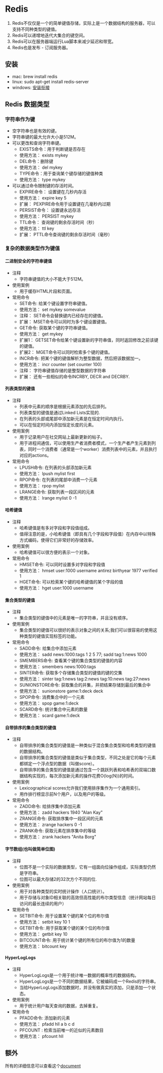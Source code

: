 # Redis
1. Redis不仅仅是一个的简单键值存储，实际上是一个数据结构的服务器，可以支持不同种类型的键值。
2. Redis可以递增地迭代大集合的键空间。
3. Redis可以在服务器端运行Lua脚本来减少延迟和带宽。
4. Redis也是发布 - 订阅服务器。

## 安装
- mac: brew install redis
- linux: sudo apt-get install redis-server
- windows: [安装衔接](https://github.com/MSOpenTech/redis)

## Redis 数据类型
### 字符串作为键
- 空字符串也是有效的键。
- 字符串键的最大允许大小是512M。
- 可以更改和查询字符串键。
    - EXISTS命令：用于判断键是否存在
    - 使用方法： exists mykey
    - DEL命令：删除键
    - 使用方法： del mykey
    - TYPE命令：用于查询某个键存储的键值种类
    - 使用方法： type mykey
- 可以通过命令限制键的存活时间。
    - EXPIRE命令： 设置键在几秒内存活
    - 使用方法： expire key 5
    - 扩展： PEXPIRE命令用于设置键在几毫秒内过期
    - PERSIST命令： 设置键永远存活
    - 使用方法： PERSIST mykey
    - TTL命令： 查询键的剩余存活时间（秒）
    - 使用方法： ttl key
    - 扩展： PTTL命令查询键的剩余存活时间（毫秒）

### 复杂的数据类型作为键值
#### 二进制安全的字符串键值
- 注释
    - 字符串键值的大小不能大于512M。
- 使用案例
    - 用于缓存HTML片段和页面。  
- 常用命令
    - SET命令: 给某个键设置字符串键值。
    - 使用方法： set mykey somevalue
    - 注释： SET命令会替换键内已经存在的键值。
    - 扩展： MSET命令可以同时为多个键设置键值。
    - GET命令: 获取某个键的字符串键值。
    - 使用方法： get mykey
    - 扩展1： GETSET命令给某个键设置新的字符串值，同时返回修改之前该键的键值。
    - 扩展2： MGET命令可以同时检索多个键的键值。
    - INCR命令: 把某个键的键值解析为整型数据，然后把该数据加一。
    - 使用方法： incr counter (set counter 100)
    - 注释： 字符串键值存储的是整型数据的字符串
    - 扩展： 还有一些相似的命令INCRBY, DECR and DECRBY.

#### 列表类型的键值
- 注释
    - 列表中元素的顺序是根据元素添加的先后排列。
    - 列表类型的键值是通过Linked Lists实现的.
    - 在列表的头部或尾部中添加新元素是在恒定时间内执行。
    - 可以在恒定时间内添加恒定长度的元素。
- 使用案例
    - 用于记录用户在社交网站上最新更新的帖子。
    - 用于进程间通信，可以使用生产者消费者模式，一个生产者产生元素到列表，同时一个消费者（通常是一个worker）消费列表中的元素，并且执行对应的actions。
- 常用命令
    - LPUSH命令: 在列表的头部添加新元素
    - 使用方法： lpush mylist first
    - RPOP命令: 在列表的尾部中消费一个元素
    - 使用方法： rpop mylist
    - LRANGE命令: 获取列表一段区间的元素
    - 使用方法： lrange mylist 0 -1

#### 哈希键值
- 注释
    - 哈希键值是有多对字段和字段值组成。
    - 值得注意的是，小哈希键值（即具有几个字段和字段值）在内存中以特殊方式编码，使得它们非常好的存储效率。
- 使用案例
    - 哈希键值可以很方便的表示一个对象。
- 常用命令
    - HMSET命令: 可以同时设置多对字段和字段值
    - 使用方法： hmset user:1000 username antirez birthyear 1977 verified 1
    - HGET命令: 可以检索某个键的哈希键值的某个字段的值
    - 使用方法： hget user:1000 username

#### 集合类型的键值
- 注释
    - 集合类型的键值中的元素是唯一的字符串，并且没有顺序。
- 使用案例
    - 集合类型的键值可以很好的表示对象之间的关系;我们可以很容易的使用这种类型的键值实现标签的功能。
- 常用命令
    - SADD命令: 给集合中添加元素
    - 使用方法： sadd news:1000:tags 1 2 5 77; sadd tag:1:news 1000
    - SMEMBERS命令: 查看某个键的集合类型的键值的内容
    - 使用方法： smembers news:1000:tags
    - SINTER命令: 获取多个存储集合类型的键值的键的交集
    - 使用方法： sinter tag:1:news tag:2:news tag:10:news tag:27:news
    - SUNIONSTORE命令: 获取集合的并集，并把结果存储到最后的集合中
    - 使用方法： sunionstore game:1:deck deck
    - SPOP命令: 消费集合中的一个元素
    - 使用方法： spop game:1:deck
    - SCARD命令: 统计集合中元素的数量
    - 使用方法： scard game:1:deck

#### 自带排序的集合类型的键值
- 注释
    - 自带排序的集合类型的键值是一种类似于混合集合类型和哈希类型的键值的数据结构。
    - 自带排序的集合类型的键值是类似于集合类型，不同之处是它的每个元素都绑定一个浮点型的数据（叫做score）。
    - 自带排序的集合类型的键值是通过包含一个跳跃列表和哈希表的双端口数据结构实现的，每次添加新元素的操作花费O(log(N))的时间。
- 使用案例
    - Lexicographical scores允许我们使用排序集作为一个通用索引。
    - 用作排行榜显示前N个用户，以及用户的等级。
- 常用命令
    - ZADD命令: 给排序集中添加元素
    - 使用方法： zadd hackers 1940 "Alan Kay"
    - ZRANGE命令: 获取排序集中一段区间的元素
    - 使用方法： zrange hackers 0 -1
    - ZRANK命令: 获取元素在排序集中的等级
    - 使用方法： zrank hackers "Anita Borg"

#### 字节数组(也叫做简单位图)
- 注释
    - 位图不是一个实际的数据类型，它有一组面向位操作组成，实际类型仍然是字符串。
    - 位图可以最大存储2的32次方个不同的位.
- 使用案例
    - 用于对各种类型的实时统计操作（人口统计）。
    - 用于存储与对象ID相关联的高效但高性能的布尔类型信息（统计网站每日访问的最长连续的用户）
- 常用命令
    - SETBIT命令: 用于设置某个键的某个位的布尔值
    - 使用方法： setbit key 10 1
    - GETBIT命令: 用于获取某个键的某个位的布尔值
    - 使用方法： getbit key 10
    - BITCOUNT命令: 用于统计某个键的所有位的布尔值为1的数量
    - 使用方法： bitcount key

#### HyperLogLogs
- 注释
    - HyperLogLogs是一个用于统计唯一数据的概率性的数据结构。
    - HyperLogLogs是一个不同的数据结果，它被编码成一个Redis的字符串。
    - 当给HyperLogLogs添加数据时，并没有做真实的添加，只是添加一个状态。
- 使用案例
    - 用于统计用户每天查询的数据，去掉重复。
- 常用命令
    - PFADD命令: 添加新的元素
    - 使用方法： pfadd hll a b c d
    - PFCOUNT : 检索当前唯一的近似的元素数目
    - 使用方法： pfcount hll

## 额外
所有的详细信息可以查看这个[document](https://redis.io/topics/data-types-intro)
